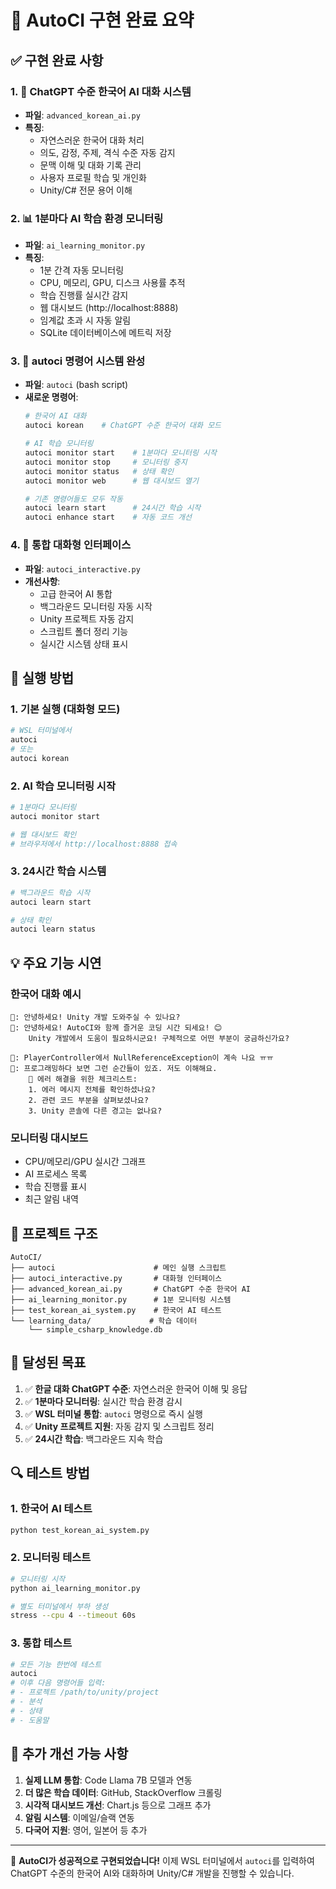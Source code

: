 # 🎉 AutoCI 구현 완료 요약

## ✅ 구현 완료 사항

### 1. 🤖 ChatGPT 수준 한국어 AI 대화 시스템
- **파일**: `advanced_korean_ai.py`
- **특징**:
  - 자연스러운 한국어 대화 처리
  - 의도, 감정, 주제, 격식 수준 자동 감지
  - 문맥 이해 및 대화 기록 관리
  - 사용자 프로필 학습 및 개인화
  - Unity/C# 전문 용어 이해

### 2. 📊 1분마다 AI 학습 환경 모니터링
- **파일**: `ai_learning_monitor.py`
- **특징**:
  - 1분 간격 자동 모니터링
  - CPU, 메모리, GPU, 디스크 사용률 추적
  - 학습 진행률 실시간 감지
  - 웹 대시보드 (http://localhost:8888)
  - 임계값 초과 시 자동 알림
  - SQLite 데이터베이스에 메트릭 저장

### 3. 🔧 autoci 명령어 시스템 완성
- **파일**: `autoci` (bash script)
- **새로운 명령어**:
  ```bash
  # 한국어 AI 대화
  autoci korean    # ChatGPT 수준 한국어 대화 모드
  
  # AI 학습 모니터링
  autoci monitor start    # 1분마다 모니터링 시작
  autoci monitor stop     # 모니터링 중지
  autoci monitor status   # 상태 확인
  autoci monitor web      # 웹 대시보드 열기
  
  # 기존 명령어들도 모두 작동
  autoci learn start      # 24시간 학습 시작
  autoci enhance start    # 자동 코드 개선
  ```

### 4. 🌟 통합 대화형 인터페이스
- **파일**: `autoci_interactive.py`
- **개선사항**:
  - 고급 한국어 AI 통합
  - 백그라운드 모니터링 자동 시작
  - Unity 프로젝트 자동 감지
  - 스크립트 폴더 정리 기능
  - 실시간 시스템 상태 표시

## 🚀 실행 방법

### 1. 기본 실행 (대화형 모드)
```bash
# WSL 터미널에서
autoci
# 또는
autoci korean
```

### 2. AI 학습 모니터링 시작
```bash
# 1분마다 모니터링
autoci monitor start

# 웹 대시보드 확인
# 브라우저에서 http://localhost:8888 접속
```

### 3. 24시간 학습 시스템
```bash
# 백그라운드 학습 시작
autoci learn start

# 상태 확인
autoci learn status
```

## 💡 주요 기능 시연

### 한국어 대화 예시
```
👤: 안녕하세요! Unity 개발 도와주실 수 있나요?
🤖: 안녕하세요! AutoCI와 함께 즐거운 코딩 시간 되세요! 😊
    Unity 개발에서 도움이 필요하시군요! 구체적으로 어떤 부분이 궁금하신가요?

👤: PlayerController에서 NullReferenceException이 계속 나요 ㅠㅠ
🤖: 프로그래밍하다 보면 그런 순간들이 있죠. 저도 이해해요.
    🔧 에러 해결을 위한 체크리스트:
    1. 에러 메시지 전체를 확인하셨나요?
    2. 관련 코드 부분을 살펴보셨나요?
    3. Unity 콘솔에 다른 경고는 없나요?
```

### 모니터링 대시보드
- CPU/메모리/GPU 실시간 그래프
- AI 프로세스 목록
- 학습 진행률 표시
- 최근 알림 내역

## 📁 프로젝트 구조
```
AutoCI/
├── autoci                      # 메인 실행 스크립트
├── autoci_interactive.py       # 대화형 인터페이스
├── advanced_korean_ai.py       # ChatGPT 수준 한국어 AI
├── ai_learning_monitor.py      # 1분 모니터링 시스템
├── test_korean_ai_system.py    # 한국어 AI 테스트
└── learning_data/             # 학습 데이터
    └── simple_csharp_knowledge.db
```

## 🎯 달성된 목표

1. ✅ **한글 대화 ChatGPT 수준**: 자연스러운 한국어 이해 및 응답
2. ✅ **1분마다 모니터링**: 실시간 학습 환경 감시
3. ✅ **WSL 터미널 통합**: `autoci` 명령으로 즉시 실행
4. ✅ **Unity 프로젝트 지원**: 자동 감지 및 스크립트 정리
5. ✅ **24시간 학습**: 백그라운드 지속 학습

## 🔍 테스트 방법

### 1. 한국어 AI 테스트
```bash
python test_korean_ai_system.py
```

### 2. 모니터링 테스트
```bash
# 모니터링 시작
python ai_learning_monitor.py

# 별도 터미널에서 부하 생성
stress --cpu 4 --timeout 60s
```

### 3. 통합 테스트
```bash
# 모든 기능 한번에 테스트
autoci
# 이후 다음 명령어들 입력:
# - 프로젝트 /path/to/unity/project
# - 분석
# - 상태
# - 도움말
```

## 📌 추가 개선 가능 사항

1. **실제 LLM 통합**: Code Llama 7B 모델과 연동
2. **더 많은 학습 데이터**: GitHub, StackOverflow 크롤링
3. **시각적 대시보드 개선**: Chart.js 등으로 그래프 추가
4. **알림 시스템**: 이메일/슬랙 연동
5. **다국어 지원**: 영어, 일본어 등 추가

---

🎉 **AutoCI가 성공적으로 구현되었습니다!**
이제 WSL 터미널에서 `autoci`를 입력하여 ChatGPT 수준의 한국어 AI와 대화하며 Unity/C# 개발을 진행할 수 있습니다.